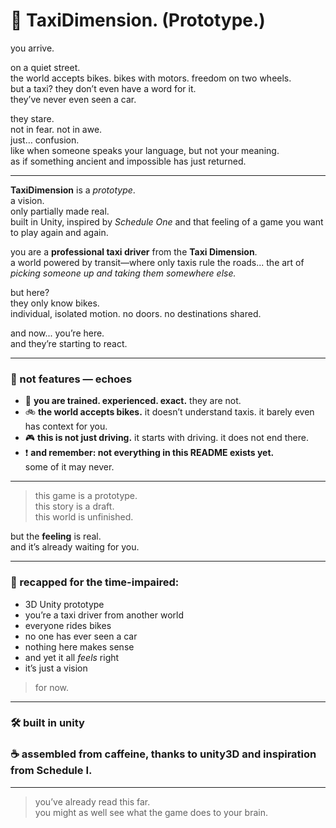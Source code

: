 # 🚖 TaxiDimension. (Prototype.)

you arrive.

on a quiet street.  
the world accepts bikes. bikes with motors. freedom on two wheels.  
but a taxi? they don’t even have a word for it.  
they’ve never even seen a car.

they stare.  
not in fear. not in awe.  
just… confusion.  
like when someone speaks your language, but not your meaning.  
as if something ancient and impossible has just returned.

---

**TaxiDimension** is a *prototype*.  
a vision.  
only partially made real.  
built in Unity, inspired by *Schedule One* and that feeling of a game you want to play again and again.

you are a **professional taxi driver** from the **Taxi Dimension**.  
a world powered by transit—where only taxis rule the roads... the art of *picking someone up and taking them somewhere else.*

but here?  
they only know bikes.  
individual, isolated motion. no doors. no destinations shared.

and now... you’re here.  
and they’re starting to react.

---

### 🧪 not features — echoes

- 👔 **you are trained. experienced. exact.** they are not.
- 🚲 **the world accepts bikes.** it doesn’t understand taxis. it barely even has context for you.
- 🎮 **this is not just driving.** it starts with driving. it does not end there.
- ❗ **and remember: not everything in this README exists yet.**  
some of it may never.

---

> this game is a prototype.  
> this story is a draft.  
> this world is unfinished.

but the **feeling** is real.  
and it’s already waiting for you.

---

### 🧩 recapped for the time-impaired:

- 3D Unity prototype  
- you’re a taxi driver from another world  
- everyone rides bikes  
- no one has ever seen a car  
- nothing here makes sense  
- and yet it all *feels* right  
- it’s just a vision  
> for now.

---

### 🛠 built in unity  
### ☕ assembled from caffeine, thanks to unity3D and inspiration from Schedule I.

---

<!-- 
note to self: the driver doesn't know everything yet. 
don't forget what the mirror showed. 
-->

> you’ve already read this far.  
> you might as well see what the game does to your brain.
